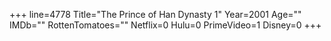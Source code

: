 +++
line=4778
Title="The Prince of Han Dynasty 1"
Year=2001
Age=""
IMDb=""
RottenTomatoes=""
Netflix=0
Hulu=0
PrimeVideo=1
Disney=0
+++

